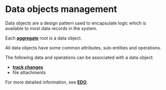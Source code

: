 # Data objects management

Data objects are a design pattern used to encapsulate logic which is available to most data records in the system.

Each **[aggregate](https://docs.erp.net/tech/advanced/concepts/aggregates.html)** root is a data object.

All data objects have some common attributes, sub-entities and operations.

The following data and operations can be associated with a data object:

* **[track changes](https://docs.erp.net/tech/advanced/data-objects/track-changes.html)**
* file attachments

For more detailed information, see **[EDO](https://docs.erp.net/tech/advanced/data-objects/extensible-data-objects.html)**.
